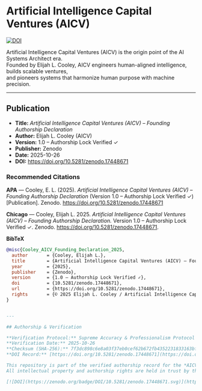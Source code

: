 # Artificial Intelligence Capital Ventures (AICV)

[![DOI](https://zenodo.org/badge/DOI/10.5281/zenodo.17448671.svg)](https://doi.org/10.5281/zenodo.17448671)

Artificial Intelligence Capital Ventures (AICV) is the origin point of the AI Systems Architect era.  
Founded by Elijah L. Cooley, AICV engineers human-aligned intelligence, builds scalable ventures,  
and pioneers systems that harmonize human purpose with machine precision.

---

## Publication

- **Title:** *Artificial Intelligence Capital Ventures (AICV) – Founding Authorship Declaration*  
- **Author:** Elijah L. Cooley (AICV)  
- **Version:** 1.0 – Authorship Lock Verified ✓  
- **Publisher:** Zenodo  
- **Date:** 2025-10-26  
- **DOI:** https://doi.org/10.5281/zenodo.17448671

### Recommended Citations

**APA** — Cooley, E. L. (2025). *Artificial Intelligence Capital Ventures (AICV) – Founding Authorship Declaration* (Version 1.0 – Authorship Lock Verified ✓) [Publication]. Zenodo. https://doi.org/10.5281/zenodo.17448671

**Chicago** — Cooley, Elijah L. 2025. *Artificial Intelligence Capital Ventures (AICV) – Founding Authorship Declaration.* Version 1.0 – Authorship Lock Verified ✓. Zenodo. https://doi.org/10.5281/zenodo.17448671.

**BibTeX**
```bibtex
@misc{Cooley_AICV_Founding_Declaration_2025,
  author       = {Cooley, Elijah L.},
  title        = {Artificial Intelligence Capital Ventures (AICV) – Founding Authorship Declaration},
  year         = {2025},
  publisher    = {Zenodo},
  version      = {1.0 – Authorship Lock Verified ✓},
  doi          = {10.5281/zenodo.17448671},
  url          = {https://doi.org/10.5281/zenodo.17448671},
  rights       = {© 2025 Elijah L. Cooley / Artificial Intelligence Capital Ventures (AICV). Proprietary to the Lux Aeterna Dawn Cooley Family Trust. All rights reserved.}
}


---

## Authorship & Verification

**Verification Protocol:** Supreme Accuracy & Professionalism Protocol (SAPP-Lock™)  
**Verification Date:** 2025-10-26  
**Checksum (SHA-256):** 7f3dc898c6e8a03f37eb0cef62b672fb4352231833163bf51501f8c2cc1b144  
**DOI Record:** [https://doi.org/10.5281/zenodo.17448671](https://doi.org/10.5281/zenodo.17448671)

This repository is part of the verified authorship record for the *AICV Founding Authorship Declaration* registered on Zenodo.  
All intellectual property and authorship rights are held in trust by the **Lux Aeterna Dawn Cooley Family Trust**, ensuring permanent provenance and immutable integrity of AICV’s architectural framework and published protocols.

[![DOI](https://zenodo.org/badge/DOI/10.5281/zenodo.17448671.svg)](https://doi.org/10.5281/zenodo.17448671)
